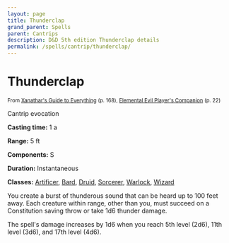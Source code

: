 ```yaml
---
layout: page
title: Thunderclap
grand_parent: Spells
parent: Cantrips 
description: D&D 5th edition Thunderclap details
permalink: /spells/cantrip/thunderclap/
---
```


# Thunderclap

<small>From <a target="_blank" href="https://dnd.wizards.com/products/tabletop-games/rpg-products/xanathars-guide-everything">Xanathar's Guide to Everything</a> (p. 168), <a target="_blank" href="https://dnd.wizards.com/products/tabletop-games/rpg-products/player%E2%80%99s-companion">Elemental Evil Player's Companion</a> (p. 22)</small>


Cantrip evocation

**Casting time:** 1 a

**Range:** 5 ft

**Components:** S 

**Duration:** Instantaneous

**Classes:** [Artificer](/classes/artificer/), [Bard](/classes/bard/), [Druid](/classes/druid/), [Sorcerer](/classes/sorcerer/), [Warlock](/classes/warlock/), [Wizard](/classes/wizard/)

You create a burst of thunderous sound that can be heard up to 100 feet away. Each creature within range, other than you, must succeed on a Constitution saving throw or take 1d6 thunder damage.

   The spell's damage increases by 1d6 when you reach 5th level (2d6), 11th level (3d6), and 17th level (4d6).